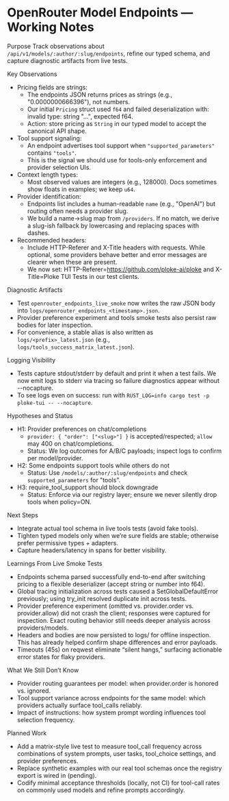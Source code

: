 # OpenRouter Model Endpoints — Working Notes

Purpose
Track observations about `/api/v1/models/:author/:slug/endpoints`, refine our typed schema, and capture diagnostic artifacts from live tests.

Key Observations
- Pricing fields are strings:
  - The endpoints JSON returns prices as strings (e.g., "0.0000000666396"), not numbers.
  - Our initial `Pricing` struct used `f64` and failed deserialization with: invalid type: string "…", expected f64.
  - Action: store pricing as `String` in our typed model to accept the canonical API shape.
- Tool support signaling:
  - An endpoint advertises tool support when `"supported_parameters"` contains `"tools"`.
  - This is the signal we should use for tools-only enforcement and provider selection UIs.
- Context length types:
  - Most observed values are integers (e.g., 128000). Docs sometimes show floats in examples; we keep `u64`.
- Provider identification:
  - Endpoints list includes a human-readable `name` (e.g., "OpenAI") but routing often needs a provider slug.
  - We build a name→slug map from `/providers`. If no match, we derive a slug-ish fallback by lowercasing and replacing spaces with dashes.
- Recommended headers:
  - Include HTTP-Referer and X-Title headers with requests. While optional, some providers behave better and error messages are clearer when these are present.
  - We now set: HTTP-Referer=https://github.com/ploke-ai/ploke and X-Title=Ploke TUI Tests in our test clients.

Diagnostic Artifacts
- Test `openrouter_endpoints_live_smoke` now writes the raw JSON body into `logs/openrouter_endpoints_<timestamp>.json`.
- Provider preference experiment and tools smoke tests also persist raw bodies for later inspection.
- For convenience, a stable alias is also written as `logs/<prefix>_latest.json` (e.g., `logs/tools_success_matrix_latest.json`).

Logging Visibility
- Tests capture stdout/stderr by default and print it when a test fails. We now emit logs to stderr via tracing so failure diagnostics appear without --nocapture.
- To see logs even on success: run with `RUST_LOG=info cargo test -p ploke-tui -- --nocapture`.

Hypotheses and Status
- H1: Provider preferences on chat/completions
  - `provider: { "order": ["<slug>"] }` is accepted/respected; `allow` may 400 on chat/completions.
  - Status: We log outcomes for A/B/C payloads; inspect logs to confirm per model/provider.
- H2: Some endpoints support tools while others do not
  - Status: Use `/models/:author/:slug/endpoints` and check `supported_parameters` for "tools".
- H3: require_tool_support should block downgrade
  - Status: Enforce via our registry layer; ensure we never silently drop tools when policy=ON.

Next Steps
- Integrate actual tool schema in live tools tests (avoid fake tools).
- Tighten typed models only when we’re sure fields are stable; otherwise prefer permissive types + adapters.
- Capture headers/latency in spans for better visibility.

Learnings From Live Smoke Tests
- Endpoints schema parsed successfully end-to-end after switching pricing to a flexible deserializer (accept string or number into f64).
- Global tracing initialization across tests caused a SetGlobalDefaultError previously; using try_init resolved duplicate init across tests.
- Provider preference experiment (omitted vs. provider.order vs. provider.allow) did not crash the client; responses were captured for inspection. Exact routing behavior still needs deeper analysis across providers/models.
- Headers and bodies are now persisted to logs/ for offline inspection. This has already helped confirm shape differences and error payloads.
- Timeouts (45s) on reqwest eliminate “silent hangs,” surfacing actionable error states for flaky providers.

What We Still Don’t Know
- Provider routing guarantees per model: when provider.order is honored vs. ignored.
- Tool support variance across endpoints for the same model: which providers actually surface tool_calls reliably.
- Impact of instructions: how system prompt wording influences tool selection frequency.

Planned Work
- Add a matrix-style live test to measure tool_call frequency across combinations of system prompts, user tasks, tool_choice settings, and provider preferences.
- Replace synthetic examples with our real tool schemas once the registry export is wired in (pending).
- Codify minimal acceptance thresholds (locally, not CI) for tool-call rates on commonly used models and refine prompts accordingly.

